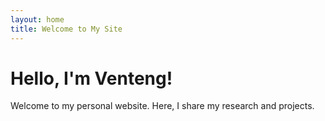 ```yaml
---
layout: home
title: Welcome to My Site
---
```


# Hello, I'm Venteng!

Welcome to my personal website. Here, I share my research and projects.
